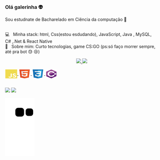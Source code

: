 ### Olá galerinha 👽
Sou estudnate de Bacharelado em Ciência da computação 😬

 <br/> :computer: &nbsp; Minha stack: html, Css(estou esdudando), JavaScript, Java , MySQL, C# ,.Net & React Native
 <br/> 💬  &nbsp; Sobre mim: Curto tecnologias, game CS:GO (ps:só faço morrer sempre, até pra bot 😓 :cry:)
 
 <div align="center">
  <a href="https://github.com/Gilberto-Martins">
  <img height="165em" src="https://github-readme-stats.vercel.app/api?username=Gilberto-Martins&show_icons=true&theme=dracula&include_all_commits=true&count_private=true"/>
  <img height="165em" src="https://github-readme-stats.vercel.app/api/top-langs/?username=Gilberto-Martins&layout=compact&langs_count=7&theme=dracula"/>
</div>

 <div style="display: inline_block"><br>
  <img align="center" alt="GM-Js" height="30" width="40" src="https://raw.githubusercontent.com/devicons/devicon/master/icons/javascript/javascript-plain.svg">
  <img align="center" alt="GM-HTML" height="30" width="40" src="https://raw.githubusercontent.com/devicons/devicon/master/icons/html5/html5-original.svg">
  <img align="center" alt="GM-CSS" height="30" width="40" src="https://raw.githubusercontent.com/devicons/devicon/master/icons/css3/css3-original.svg">
  <img align="center" alt="GM-Csharp" height="30" width="40" src="https://raw.githubusercontent.com/devicons/devicon/master/icons/csharp/csharp-original.svg">
</div>
 
 ## 
 
 <div>
  <a href = "mailto:gilbertomartins643@gmail.com"><img src="https://img.shields.io/badge/-Gmail-%23333?style=for-the-badge&logo=gmail&logoColor=white" target="_blank"></a>
  <a href="https://www.linkedin.com/in/rafaella-ballerini-45875016a" target="_blank"><img src="https://img.shields.io/badge/-LinkedIn-%230077B5?style=for-the-badge&logo=linkedin&logoColor=white" target="_blank"></a> 
  
   ![Snake animation](https://github.com/Gilberto-Martins/Gilberto-Martins/blob/output/github-contribution-grid-snake.svg)
  
 </div>
